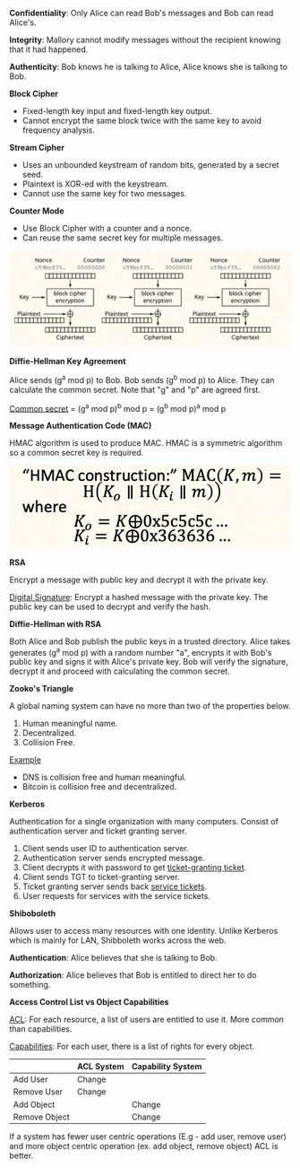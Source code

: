**Confidentiality**: Only Alice can read Bob's messages and Bob can read Alice's.

**Integrity**: Mallory cannot modify messages without the recipient knowing that it had happened.

**Authenticity**: Bob knows he is talking to Alice, Alice knows she is talking to Bob.

**Block Cipher**

- Fixed-length key input and fixed-length key output.
- Cannot encrypt the same block twice with the same key to avoid frequency analysis.

**Stream Cipher**

- Uses an unbounded keystream of random bits, generated by a secret seed.
- Plaintext is XOR-ed with the keystream.
- Cannot use the same key for two messages.

**Counter Mode**

- Use Block Cipher with a counter and a nonce.
- Can reuse the same secret key for multiple messages.

![](images/Pasted%20image%2020230430122855.png)

**Diffie-Hellman Key Agreement**

Alice sends (g<sup>a</sup> mod p) to Bob. Bob sends (g<sup>b</sup> mod p) to Alice. They can calculate the common secret. Note that "g" and "p" are agreed first.

<u>Common secret</u> = (g<sup>a</sup> mod p)<sup>b</sup> mod p = (g<sup>b</sup> mod p)<sup>a</sup> mod p

**Message Authentication Code (MAC)**

HMAC algorithm is used to produce MAC. HMAC is a symmetric algorithm so a common secret key is required.

![](images/Pasted%20image%2020230430124458.png)

**RSA**

Encrypt a message with public key and decrypt it with the private key.

<u>Digital Signature</u>: Encrypt a hashed message with the private key. The public key can be used to decrypt and verify the hash.

**Diffie-Hellman with RSA**

Both Alice and Bob publish the public keys in a trusted directory. Alice takes generates (g<sup>a</sup> mod p) with a random number "a", encrypts it with Bob's public key and signs it with Alice's private key. Bob will verify the signature, decrypt it and proceed with calculating the common secret.

**Zooko's Triangle**

A global naming system can have no more than two of the properties below.

1. Human meaningful name.
2. Decentralized.
3. Collision Free.

<u>Example</u>

- DNS is collision free and human meaningful.
- Bitcoin is collision free and decentralized.

**Kerberos**

Authentication for a single organization with many computers. Consist of authentication server and ticket granting server.

1. Client sends user ID to authentication server.
2. Authentication server sends encrypted message.
3. Client decrypts it with password to get <u>ticket-granting ticket</u>.
4. Client sends TGT to ticket-granting server.
5. Ticket granting server sends back <u>service tickets</u>.
6. User requests for services with the service tickets.

**Shiboboleth**

Allows user to access many resources with one identity. Unlike Kerberos which is mainly for LAN, Shibboleth works across the web.

**Authentication**: Alice believes that she is talking to Bob.

**Authorization**: Alice believes that Bob is entitled to direct her to do something.

**Access Control List vs Object Capabilities**

<u>ACL</u>: For each resource, a list of users are entitled to use it. More common than capabilities.

<u>Capabilities</u>: For each user, there is a list of rights for every object.

|               | ACL System | Capability System |
| ------------- | ---------- | ----------------- |
| Add User      | Change     |                   |
| Remove User   | Change     |                   |
| Add Object    |            | Change            |
| Remove Object |            | Change            |

If a system has fewer user centric operations (E.g - add user, remove user) and more object centric operation (ex. add object, remove object) ACL is better.